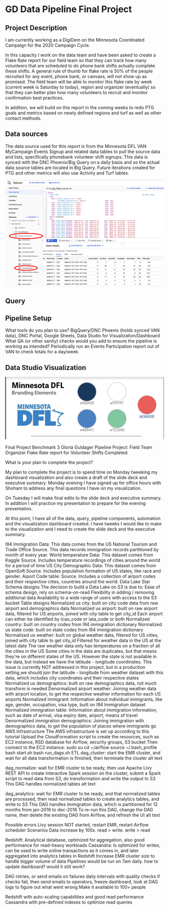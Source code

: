 # GD Data Pipeline Final Project

## Project Description

I am currently working as a DigiDem on the Minnesota Coordinated Campaign for the 2020 Campaign Cycle.

In this capacity I work on the data team and have been asked to create a Flake Rate report for our field team so that they can track how many volunteers that are scheduled to do phone bank shifts actually complete these shifts. A general rule of thumb for flake rate is 50% of the people recruited for any event, phone bank, or canvass, will not show up as promised. The field team will be able to monitor this flake rate by week (current week is Saturday to today), region and organizer (eventually) so that they can better plan how many volunteers to recruit and monitor confirmation best practices.

In addition, we will build on this report in the coming weeks to redo PTG goals and metrics based on newly defined regions and turf as well as other contact methods.

## Data sources
The data source used for this report is from the Minnesota DFL VAN MyCampaign Events Signup and related data tables to pull the source data and lists, specifically phonebank volunteer shift signups. This data is synced with the DNC Phoenix/Big Query on a daily basis and so the actual data source tables are located in Big Query. Future iterations created for PTG and other metrics will also use Activity and Turf tables.

![VanSyncTable](MNBigQueryVanSyncTable.png)

## Query





## Pipeline Setup
What tools do you plan to use?
BigQuery/DNC Phoenix (holds synced VAN data), DNC Portal, Google Sheets, Data Studio for Visualization/Dashboard
What QA (or other sanity) checks would you add to ensure the pipeline is working as intended?
Periodically run an Events Participation report out of VAN to check totals for a day/week. 




## Data Studio Visualization


![DFLBrand](DFLBrand.png)



Final Project Benchmark 3
Gloria Guldager
Pipeline Project: Field Team Organizer Flake Rate report for Volunteer Shifts Completed

What is your plan to complete the project? 

My plan to complete the project is to spend time on Monday tweeking my dashboard visualization and also create a draft of the slide deck and executive summary. Monday evening I have signed up for office hours with Shoham to address any final questions I have on my visualization.

On Tuesday I will make final edits to the slide deck and executive summary. In addition I will practice my presentation to prepare for the evening presentation.

At this point, I have all of the data, query, pipeline components, automation and the visualization dashboard created. I have tweeks I would like to make to the visualization and I need to create the slide deck and the executive summary.












I94 Immigration Data: This data comes from the US National Tourism and Trade Office Source. This data records immigration records partitioned by month of every year.
World temperature Data: This dataset comes from Kaggle Source. Includes temperature recordings of cities around the world for a period of time
US City Demographic Data: This dataset comes from OpenSoft Source. Includes population formation of US states, like race and gender.
Aiport Code table: Source. Includes a collection of airport codes and their respective cities, countries around the world.
Data Lake Star Schema designs
The decision to build a Data Lake on S3 is due to:
Ease of schema design, rely on schema-on-read
Flexibility in adding / removing additional data
Availability to a wide range of users with access to the S3 bucket
Table designs
Normalized us city: built on city code data from raw airport and demographics data
Normalized us airport: built on raw airport data, filtered for US airports, joined with city table to get city_id
Each airport can either be identified by icao_code or iata_code or both
Normalized country: built on country codes from I94 immigration dictionary
Normalized us state code: built on state codes from I94 immigration dictionary
Normalized us weather: built on global weather data, filtered for US cities, joined with city table to get city_id
Filtered for weather data in the US at the latest date
The raw weather data only has temperatures on a fraction of all the cities in the US
Some cities in the data are duplicates, but that means they're on different states of the US. However the state is not available in the data, but instead we have the latitude - longitude coordinates. This issue is currently NOT addressed in this project, but in a production setting,we should join the latitude - longitude from weather dataset with this data, which includes city coordinates and their respective states
Normalized us demographics: built on raw demographics data, not much transform is needed
Denormalized airport weather: Joining weather data with airport location, to get the respective weather information for each US airports
Normalized immigrant: Information about individual immigrants, like age, gender, occupation, visa type, built on I94 Immigration dataset
Normalized immigration table: Information about immigration information, such as date of arrival, visa expiry date, airport, means of travel
Denormalized immigration demographics: Joining immigration with demographics data, to get the population of places where immigrants go
AWS Infrastructure
The AWS infrastructure is set up according to this tutorial
Upload the CloudFormation script to create the resources, such as EC2 instance, RSD database for Airflow, security groups, S3 bucket
Then connect to the EC2 instance:
sudo su
cd ~/airflow
source ~/.bash_profile
bash start.sh
bash run_dags.sh
ETL
dag_cluster: start the EMR cluster, and wait for all data transformation is finished, then terminate the cluster
alt text

dag_normalize: wait for EMR cluster to be ready, then use Apache Livy REST API to create interactive Spark session on the cluster, submit a Spark script to read data from S3, do transformation and write the output to S3
This DAG handles normalized tables
alt text

dag_analytics: wait for EMR cluster to be ready, and that normalized tables are processed, then read normalized tables to create analytics tables, and write to S3
This DAG handles immigration data, which is partitioned for 12 months from jan-2016 to dec-2016
To re-run this DAG, change the DAG name, then delete the existing DAG from Airflow, and refresh the UI
alt text

Possible errors
Livy session NOT started, restart EMR, restart Airflow scheduler
Scenarios
Data increase by 100x. read > write. write > read

Redshift: Analytical database, optimized for aggregation, also good performance for read-heavy workloads
Cassandra: Is optimized for writes, can be used to write online transactions as it comes in, and later aggregated into analytics tables in Redshift
Increase EMR cluster size to handle bigger volume of data
Pipelines would be run on 7am daily. how to update dashboard? would it still work?

DAG retries, or send emails on failures
daily intervals with quality checks
if checks fail, then send emails to operators, freeze dashboard, look at DAG logs to figure out what went wrong
Make it available to 100+ people

Redshift with auto-scaling capabilities and good read performance
Cassandra with pre-defined indexes to optimize read queries




